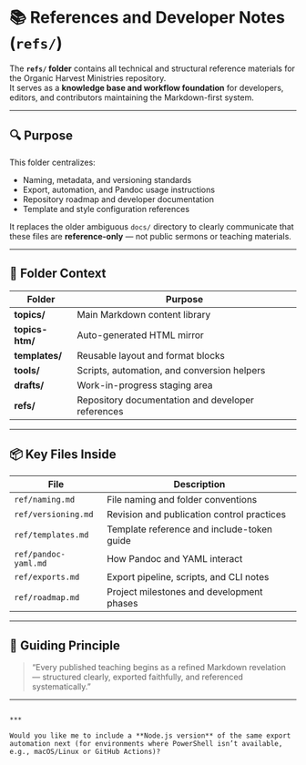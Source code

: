 <link rel="stylesheet" href="../style.css">

# 📚 References and Developer Notes (`refs/`)

The **`refs/` folder** contains all technical and structural reference materials for the Organic Harvest Ministries repository.  
It serves as a **knowledge base and workflow foundation** for developers, editors, and contributors maintaining the Markdown-first system.

---

## 🔍 Purpose

This folder centralizes:
- Naming, metadata, and versioning standards  
- Export, automation, and Pandoc usage instructions  
- Repository roadmap and developer documentation  
- Template and style configuration references

It replaces the older ambiguous `docs/` directory to clearly communicate that these files are **reference-only** — not public sermons or teaching materials.

---

## 🧭 Folder Context

| Folder | Purpose |
|--------|----------|
| **topics/** | Main Markdown content library |
| **topics-htm/** | Auto-generated HTML mirror |
| **templates/** | Reusable layout and format blocks |
| **tools/** | Scripts, automation, and conversion helpers |
| **drafts/** | Work-in-progress staging area |
| **refs/** | Repository documentation and developer references |

---

## 📦 Key Files Inside

| File | Description |
|------|--------------|
| `ref/naming.md` | File naming and folder conventions |
| `ref/versioning.md` | Revision and publication control practices |
| `ref/templates.md` | Template reference and include-token guide |
| `ref/pandoc-yaml.md` | How Pandoc and YAML interact |
| `ref/exports.md` | Export pipeline, scripts, and CLI notes |
| `ref/roadmap.md` | Project milestones and development phases |

---

## 🧾 Guiding Principle

> “Every published teaching begins as a refined Markdown revelation  
> — structured clearly, exported faithfully, and referenced systematically.”

---

```

***

Would you like me to include a **Node.js version** of the same export automation next (for environments where PowerShell isn’t available, e.g., macOS/Linux or GitHub Actions)?